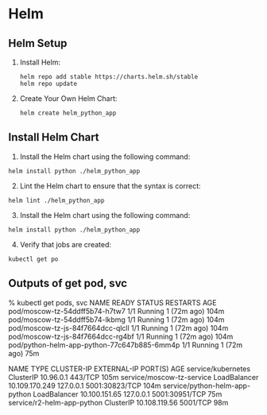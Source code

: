 # Helm

## Helm Setup

1. Install Helm:
   ```shell
   helm repo add stable https://charts.helm.sh/stable
   helm repo update
   ```

2. Create Your Own Helm Chart:
   ```shell
   helm create helm_python_app
   ```

## Install Helm Chart

1. Install the Helm chart using the following command:
```shell
helm install python ./helm_python_app
```

2. Lint the Helm chart to ensure that the syntax is correct:
```shell
helm lint ./helm_python_app
```

3. Install the Helm chart using the following command:
```shell
helm install python ./helm_python_app
```

4. Verify that jobs are created:
```shell
kubectl get po
```


## Outputs of get pod, svc

% kubectl get pods, svc 
NAME                                                READY   STATUS      RESTARTS    AGE
pod/moscow-tz-54ddff5b74-h7tw7                      1/1     Running     1 (72m ago) 104m
pod/moscow-tz-54ddff5b74-lkbmg                      1/1     Running     1 (72m ago) 104m
pod/moscow-tz-js-84f7664dcc-qlcll                   1/1     Running     1 (72m ago) 104m
pod/moscow-tz-js-84f7664dcc-rg4bf                   1/1     Running     1 (72m ago) 104m
pod/python-helm-app-python-77c647b885-6mm4p         1/1     Running     1 (72m ago) 75m

NAME                                       TYPE             CLUSTER-IP      EXTERNAL-IP     PORT(S)             AGE
service/kubernetes                         ClusterIP        10.96.0.1       <none>          443/TCP             105m
service/moscow-tz-service                  LoadBalancer     10.109.170.249  127.0.0.1       5001:30823/TCP      104m
service/python-helm-app-python             LoadBalancer     10.100.151.65   127.0.0.1       5001:30951/TCP      75m
service/r2-helm-app-python                 ClusterIP        10.108.119.56   <none>          5001/TCP            98m

